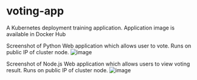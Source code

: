 # voting-app
A Kubernetes deployment training application. Application image is available in Docker Hub

Screenshot of Python Web application which allows user to vote. Runs on public IP of cluster node.
![image](https://user-images.githubusercontent.com/82562140/114832131-c2711b80-9deb-11eb-91cd-865d384052cf.png)

Screenshot of Node.js Web application which allows users to view voting result. Runs on public IP of cluster node.
![image](https://user-images.githubusercontent.com/82562140/114832273-ee8c9c80-9deb-11eb-938e-e8fd57fb49a3.png)

